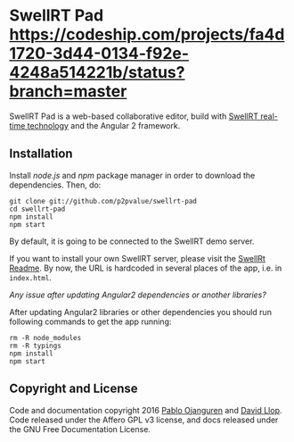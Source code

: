 # SwellRT Pad https://codeship.com/projects/fa4d1720-3d44-0134-f92e-4248a514221b/status?branch=master

SwellRT Pad is a web-based collaborative editor, build with [SwellRT real-time technology](http://swellrt.org) and the Angular 2 framework.

## Installation

Install *node.js* and *npm* package manager in order to download the dependencies. Then, do:

```
git clone git://github.com/p2pvalue/swellrt-pad
cd swellrt-pad
npm install
npm start
```
By default, it is going to be connected to the SwellRT demo server.

If you want to install your own SwellRT server, please visit the [SwellRt Readme](https://github.com/p2pvalue/swellrt). By now, the URL is hardcoded in several places of the app, i.e. in `index.html`.

*Any issue after updating Angular2 dependencies or another libraries?*

After updating Angular2 libraries or other dependencies you should run following commands to get the app running:

```
rm -R node_modules
rm -R typings
npm install
npm start
```

## Copyright and License

Code and documentation copyright 2016 [Pablo Ojanguren](https://github.com/pablojan) and [David Llop](https://github.com/llopv). Code released under the Affero GPL v3 license, and docs released under the GNU Free Documentation License.
